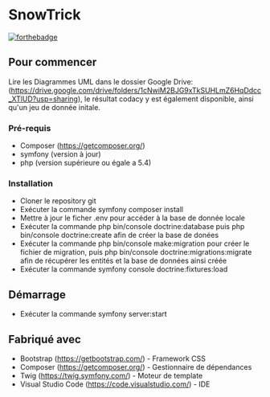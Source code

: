 # SnowTrick

[![forthebadge](http://forthebadge.com/images/badges/built-with-love.svg)](http://forthebadge.com)


## Pour commencer

Lire les Diagrammes UML dans le dossier Google Drive: (https://drive.google.com/drive/folders/1cNwiM2BJG9xTkSUHLmZ6HqDdcc_XTlUD?usp=sharing),
le résultat codacy y est également disponible, ainsi qu'un jeu de donnée initale.

### Pré-requis

- Composer (https://getcomposer.org/)
- symfony (version à jour)
- php (version supérieure ou égale a 5.4)

### Installation

- Cloner le repository git
- Exécuter la commande symfony composer install
- Mettre à jour le ficher .env pour accéder à la base de donnée locale
- Exécuter la commande php bin/console doctrine:database puis php bin/console doctrine:create afin de créer la base  de donées
- Exécuter la commande php bin/console make:migration pour créer le fichier de migration, puis php bin/console doctrine:migrations:migrate afin de récupérer les entités et la    base de données ainsi créée
- Exécuter la commande symfony console doctrine:fixtures:load

## Démarrage

- Exécuter la commande symfony server:start

## Fabriqué avec

* Bootstrap (https://getbootstrap.com/) - Framework CSS
* Composer (https://getcomposer.org/) - Gestionnaire de dépendances
* Twig (https://twig.symfony.com/) - Moteur de template
* Visual Studio Code (https://code.visualstudio.com/) - IDE




